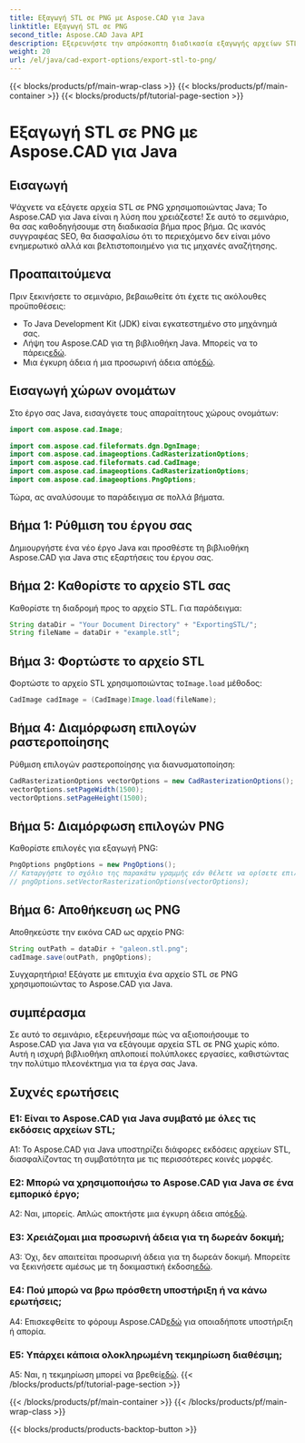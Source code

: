 ```yaml
---
title: Εξαγωγή STL σε PNG με Aspose.CAD για Java
linktitle: Εξαγωγή STL σε PNG
second_title: Aspose.CAD Java API
description: Εξερευνήστε την απρόσκοπτη διαδικασία εξαγωγής αρχείων STL σε PNG σε Java με το Aspose.CAD. Απλοποιήστε τη ροή εργασιών σας και βελτιώστε τα έργα σας Java χωρίς κόπο.
weight: 20
url: /el/java/cad-export-options/export-stl-to-png/
---
```


{{< blocks/products/pf/main-wrap-class >}}
{{< blocks/products/pf/main-container >}}
{{< blocks/products/pf/tutorial-page-section >}}

# Εξαγωγή STL σε PNG με Aspose.CAD για Java

## Εισαγωγή

Ψάχνετε να εξάγετε αρχεία STL σε PNG χρησιμοποιώντας Java; Το Aspose.CAD για Java είναι η λύση που χρειάζεστε! Σε αυτό το σεμινάριο, θα σας καθοδηγήσουμε στη διαδικασία βήμα προς βήμα. Ως ικανός συγγραφέας SEO, θα διασφαλίσω ότι το περιεχόμενο δεν είναι μόνο ενημερωτικό αλλά και βελτιστοποιημένο για τις μηχανές αναζήτησης.

## Προαπαιτούμενα

Πριν ξεκινήσετε το σεμινάριο, βεβαιωθείτε ότι έχετε τις ακόλουθες προϋποθέσεις:

- Το Java Development Kit (JDK) είναι εγκατεστημένο στο μηχάνημά σας.
-  Λήψη του Aspose.CAD για τη βιβλιοθήκη Java. Μπορείς να το πάρεις[εδώ](https://releases.aspose.com/cad/java/).
-  Μια έγκυρη άδεια ή μια προσωρινή άδεια από[εδώ](https://purchase.aspose.com/temporary-license/).

## Εισαγωγή χώρων ονομάτων

Στο έργο σας Java, εισαγάγετε τους απαραίτητους χώρους ονομάτων:

```java
import com.aspose.cad.Image;

import com.aspose.cad.fileformats.dgn.DgnImage;
import com.aspose.cad.imageoptions.CadRasterizationOptions;
import com.aspose.cad.fileformats.cad.CadImage;
import com.aspose.cad.imageoptions.CadRasterizationOptions;
import com.aspose.cad.imageoptions.PngOptions;
```

Τώρα, ας αναλύσουμε το παράδειγμα σε πολλά βήματα.

## Βήμα 1: Ρύθμιση του έργου σας

Δημιουργήστε ένα νέο έργο Java και προσθέστε τη βιβλιοθήκη Aspose.CAD για Java στις εξαρτήσεις του έργου σας.

## Βήμα 2: Καθορίστε το αρχείο STL σας

Καθορίστε τη διαδρομή προς το αρχείο STL. Για παράδειγμα:

```java
String dataDir = "Your Document Directory" + "ExportingSTL/";
String fileName = dataDir + "example.stl";
```

## Βήμα 3: Φορτώστε το αρχείο STL

 Φορτώστε το αρχείο STL χρησιμοποιώντας το`Image.load` μέθοδος:

```java
CadImage cadImage = (CadImage)Image.load(fileName);
```

## Βήμα 4: Διαμόρφωση επιλογών ραστεροποίησης

Ρύθμιση επιλογών ραστεροποίησης για διανυσματοποίηση:

```java
CadRasterizationOptions vectorOptions = new CadRasterizationOptions();
vectorOptions.setPageWidth(1500);
vectorOptions.setPageHeight(1500);
```

## Βήμα 5: Διαμόρφωση επιλογών PNG

Καθορίστε επιλογές για εξαγωγή PNG:

```java
PngOptions pngOptions = new PngOptions();
// Καταργήστε το σχόλιο της παρακάτω γραμμής εάν θέλετε να ορίσετε επιλογές διανυσματικής ραστεροποίησης
// pngOptions.setVectorRasterizationOptions(vectorOptions);
```

## Βήμα 6: Αποθήκευση ως PNG

Αποθηκεύστε την εικόνα CAD ως αρχείο PNG:

```java
String outPath = dataDir + "galeon.stl.png";
cadImage.save(outPath, pngOptions);
```

Συγχαρητήρια! Εξάγατε με επιτυχία ένα αρχείο STL σε PNG χρησιμοποιώντας το Aspose.CAD για Java.

## συμπέρασμα

Σε αυτό το σεμινάριο, εξερευνήσαμε πώς να αξιοποιήσουμε το Aspose.CAD για Java για να εξάγουμε αρχεία STL σε PNG χωρίς κόπο. Αυτή η ισχυρή βιβλιοθήκη απλοποιεί πολύπλοκες εργασίες, καθιστώντας την πολύτιμο πλεονέκτημα για τα έργα σας Java.

## Συχνές ερωτήσεις

### Ε1: Είναι το Aspose.CAD για Java συμβατό με όλες τις εκδόσεις αρχείων STL;

A1: Το Aspose.CAD για Java υποστηρίζει διάφορες εκδόσεις αρχείων STL, διασφαλίζοντας τη συμβατότητα με τις περισσότερες κοινές μορφές.

### Ε2: Μπορώ να χρησιμοποιήσω το Aspose.CAD για Java σε ένα εμπορικό έργο;

 Α2: Ναι, μπορείς. Απλώς αποκτήστε μια έγκυρη άδεια από[εδώ](https://purchase.aspose.com/buy).

### Ε3: Χρειάζομαι μια προσωρινή άδεια για τη δωρεάν δοκιμή;

 A3: Όχι, δεν απαιτείται προσωρινή άδεια για τη δωρεάν δοκιμή. Μπορείτε να ξεκινήσετε αμέσως με τη δοκιμαστική έκδοση[εδώ](https://releases.aspose.com/).

### Ε4: Πού μπορώ να βρω πρόσθετη υποστήριξη ή να κάνω ερωτήσεις;

 A4: Επισκεφθείτε το φόρουμ Aspose.CAD[εδώ](https://forum.aspose.com/c/cad/19) για οποιαδήποτε υποστήριξη ή απορία.

### Ε5: Υπάρχει κάποια ολοκληρωμένη τεκμηρίωση διαθέσιμη;

 A5: Ναι, η τεκμηρίωση μπορεί να βρεθεί[εδώ](https://reference.aspose.com/cad/java/).
{{< /blocks/products/pf/tutorial-page-section >}}

{{< /blocks/products/pf/main-container >}}
{{< /blocks/products/pf/main-wrap-class >}}

{{< blocks/products/products-backtop-button >}}

